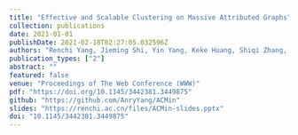 ```yaml
---
title: "Effective and Scalable Clustering on Massive Attributed Graphs"
collection: publications
date: 2021-01-01
publishDate: 2021-02-18T02:27:05.032596Z
authors: "Renchi Yang, Jieming Shi, Yin Yang, Keke Huang, Shiqi Zhang, Xiaokui Xiao"
publication_types: ["2"]
abstract: ""
featured: false
venue: "Proceedings of The Web Conference (WWW)"
pdf: "https://doi.org/10.1145/3442381.3449875"
github: "https://github.com/AnryYang/ACMin"
slides: "https://renchi.ac.cn/files/ACMin-slides.pptx"
doi: "10.1145/3442381.3449875"
---
```


